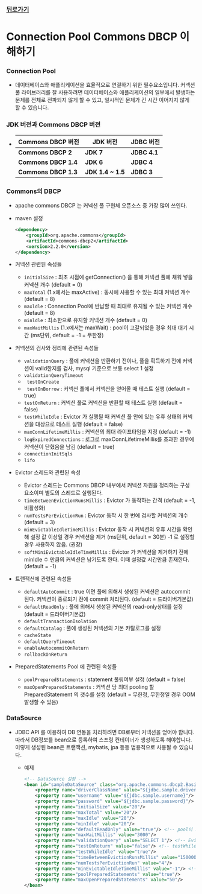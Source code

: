 ### [뒤로가기]( https://yunjae830.github.io/-Clearance/file/Connection )



# Connection Pool Commons DBCP 이해하기

### Connection Pool

- 데이터베이스와 애플리케이션을 효율적으로 연결하기 위한 필수요소입니다. 커넥션 풀 라이브러리를 잘 사용하려면 데이터베이스와 애플리케이션의 일부에서 발생하는 문제를 전체로 전파되지 않게 할 수 있고, 일시적인 문제가 긴 시간 이어지지 않게 할 수 있습니다. 



### JDK 버전과 Commons DBCP 버전

- | Commons DBCP 버전    | JDK 버전          | JDBC 버전    |
  | -------------------- | ----------------- | ------------ |
  | **Commons DBCP 2**   | **JDK 7**         | **JDBC 4.1** |
  | **Commons DBCP 1.4** | **JDK 6**         | **JDBC 4**   |
  | **Commons DBCP 1.3** | **JDK 1.4 ~ 1.5** | **JDBC 3**   |

  

### Commons의 DBCP

- apache commons DBCP 는 커넥션 풀 구현체 오픈소스 중 가장 많이 쓰인다.

- maven 설정

  ```xml
  <dependency> 
      <groupId>org.apache.commons</groupId> 
      <artifactId>commons-dbcp2</artifactId> 
      <version>2.2.0</version> 
  </dependency>
  ```

- 커넥션 관련된 속성들

  - `initialSize` : 최초 시점에 getConnection() 을 통해 커넥션 풀에 채워 넣을 커넥션 개수 (default = 0)
  - `maxTotal` (1.x에서는 maxActive) : 동시에 사용할 수 있는 최대 커넥션 개수 (default = 8)
  - `maxldle` : Connection Pool에 반납할 때 최대로 유지될 수 있는 커넥션 개수 (default = 8)
  - `minldle` : 최소한으로 유지할 커넥션 개수 (default = 0)
  - `maxWaitMillis` (1.x에서는 maxWait) : pool이 고갈되었을 경우 최대 대기 시간 (ms단위, default = -1 = 무한정)

- 커넥션의 검사와 정리에 관련된 속성들

  - `validationQuery` : 풀에 커넥션을 반환하기 전이나, 풀을 획득하기 전에 커넥션이 valid한지를 검사, mysql 기준으로 보통 select 1 설정
  - ` validationQueryTimeout `
  - ` testOnCreate`
  - ` testOnBorrow` :  커넥션 풀에서 커넥션을 얻어올 때 테스트 실행 (default = true)
  - `testOnReturn` :  커넥션 풀로 커넥션을 반환할 때 테스트 실행 (default = false)
  - `testWhileIdle` : Evictor 가 실행될 때 커넥션 풀 안에 있는 유휴 상태의 커넥션을 대상으로 테스트 실행 (default = false)
  - `maxConnLifetimeMillis` :  커넥션의 최대 라이프타임을 지정 (default = -1)
  - `logExpiredConnections` :  로그로 maxConnLifetimeMillis를 초과한 경우에 커넥션이 닫혔음을 남김 (default = true)
  - `connectionInitSqls`
  - `lifo`

- Evictor 스레드와 관련된 속성

  - Evictor 스레드는 Commons DBCP 내부에서 커넥션 자원을 정리하는 구성 요소이며 별도의 스레드로 실행된다.
  - `timeBetweenEvictionRunsMillis` : Evictor 가 동작하는 간격 (default = -1, 비활성화)
  - `numTestsPerEvictionRun` : Evictor 동작 시 한 번에 검사할 커넥션의 개수 (default = 3)
  - `minEvictableIdleTimeMillis` : Evictor 동작 시 커넥션의 유휴 시간을 확인해 설정 값 이상일 경우 커넥션을 제거 (ms단위, default = 30분) -1 로 설정할 경우 사용하지 않음. (권장)
  - `softMiniEvictableIdleTimeMillis` : Evictor 가 커넥션을 제거하기 전에 minIdle 수 만큼의 커넥션은 남기도록 한다. 이때 설정값 시간만큼 존재한다. (default = -1)

- 트랜잭션에 관련된 속성들

  - `defaultAutoCommit` : true 이면 풀에 의해서 생성된 커넥션은 autocommit 된다. 커넥션이 종료되기 전에 commit 처리된다. (default = 드라이버기본값)
  - `defaultReadOnly` : 풀에 의해서 생성된 커넥션의 read-only상태를 설정 (default = 드라이버기본값)
  - `defaultTransactionIsolation`
  - `defaultCatalog` : 풀에 생성된 커넥션의 기본 카탈로그를 설정
  - `cacheState`
  - `defaultQueryTimeout`
  - `enableAutocommitOnReturn`
  - `rollbackOnReturn`

- PreparedStatements Pool 에 관련된 속성들

  - `poolPreparedStatements` : statement 풀링여부 설정 (default = false)
  - `maxOpenPreparedStatements` : 커넥션 당 최대 pooling 할 PreparedStatement 의 갯수를 설정 (default = 무한정, 무한정일 경우 OOM 발생할 수 있음)



### DataSource

- JDBC API 를 이용하여 DB 연동을 처리하려면 DB로부터 커넥션을 얻어야 합니다. 따라서 DB정보를 bean으로 등록하여 스프링 컨테이너가 생성하도록 해야합니다. 이렇게 생성된 bean은 트랜잭션, mybatis, jpa 등등 범용적으로 사용될 수 있습니다.

  - 예제

    ```xml
    <!-- DataSource 설정 --> 
    <bean id="sampleDataSource" class="org.apache.commons.dbcp2.BasicDataSource" destroy-method="close"> 
        <property name="driverClassName" value="${jdbc.sample.driverClassName}"/> <property name="url" value="${jdbc.sample.url}${jdbc.sample.connectionProperties}"/> 
        <property name="username" value="${jdbc.sample.username}"/> 
        <property name="password" value="${jdbc.sample.password}"/> <!-- 4개의 설정은 동일하게 설정하는 것이 예외 케이스를 줄일 수 있음 --> 
        <property name="initialSize" value="20"/> 
        <property name="maxTotal" value="20"/> 
        <property name="maxIdle" value="20"/> 
        <property name="minIdle" value="20"/> 
        <property name="defaultReadOnly" value="true"/> <!-- pool이 고갈되었을 경우 최대 대기 타임 ms --> 
        <property name="maxWaitMillis" value="3000"/> 
        <property name="validationQuery" value="SELECT 1"/> <!-- Evictor 설정 --> 		<property name="testOnBorrow" value="false"/> 
        <property name="testOnReturn" value="false"/> <!-- testWhileIdle 설정. 150초마다 4개의 connection 꺼내 validation query를 날려 확인 --> 
        <property name="testWhileIdle" value="true"/> 
        <property name="timeBetweenEvictionRunsMillis" value="150000"/> 
        <property name="numTestsPerEvictionRun" value="4"/> 
        <property name="minEvictableIdleTimeMillis" value="-1"/> <!-- preparedStatement 풀링 여부 --> 
        <property name="poolPreparedStatements" value="true"/> 
        <property name="maxOpenPreparedStatements" value="50"/> 
    </bean>
    ```

    

  